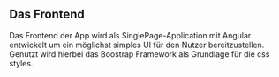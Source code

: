 ## Das Frontend

Das Frontend der App wird als SinglePage-Application mit Angular entwickelt um ein möglichst simples UI für den Nutzer bereitzustellen.
Genutzt wird hierbei das Boostrap Framework als Grundlage für die css styles.